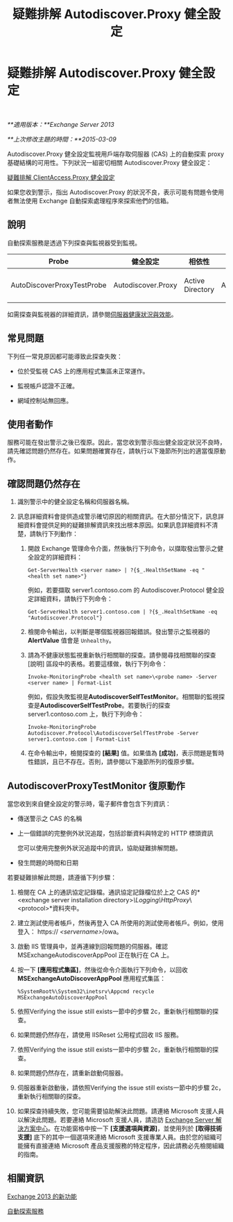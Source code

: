 ﻿---
title: 疑難排解 Autodiscover.Proxy 健全設定
TOCTitle: 疑難排解 Autodiscover.Proxy 健全設定
ms:assetid: b6a817cf-0b85-4620-adb7-cc3616c11268
ms:mtpsurl: https://technet.microsoft.com/zh-tw/library/ms.exch.scom.autodiscover.proxy(v=EXCHG.150)
ms:contentKeyID: 53276414
ms.date: 03/07/2017
mtps_version: v=EXCHG.150
ms.translationtype: MT
---

# 疑難排解 Autodiscover.Proxy 健全設定

 

_**適用版本：**Exchange Server 2013_

_**上次修改主題的時間：**2015-03-09_

Autodiscover.Proxy 健全設定監視用戶端存取伺服器 (CAS) 上的自動探索 proxy 基礎結構的可用性。下列狀況一組密切相關 Autodiscover.Proxy 健全設定：

[疑難排解 ClientAccess.Proxy 健全設定](troubleshooting-clientaccess-proxy-health-set.md)

如果您收到警示，指出 Autodiscover.Proxy 的狀況不良，表示可能有問題令使用者無法使用 Exchange 自動探索處理程序來探索他們的信箱。

## 說明

自動探索服務是透過下列探查與監視器受到監視。


<table>
<colgroup>
<col style="width: 25%" />
<col style="width: 25%" />
<col style="width: 25%" />
<col style="width: 25%" />
</colgroup>
<thead>
<tr class="header">
<th>Probe</th>
<th>健全設定</th>
<th>相依性</th>
<th>關聯的監視器</th>
</tr>
</thead>
<tbody>
<tr class="odd">
<td><p>AutoDiscoverProxyTestProbe</p></td>
<td><p>Autodiscover.Proxy</p></td>
<td><p>Active Directory</p></td>
<td><p>AutodiscoverProxyTestMonitor</p></td>
</tr>
</tbody>
</table>


如需探查與監視器的詳細資訊，請參閱[伺服器健康狀況與效能](https://technet.microsoft.com/zh-tw/library/jj150551\(v=exchg.150\))。

## 常見問題

下列任一常見原因都可能導致此探查失敗：

  - 位於受監視 CAS 上的應用程式集區未正常運作。

  - 監視帳戶認證不正確。

  - 網域控制站無回應。

## 使用者動作

服務可能在發出警示之後已復原。因此，當您收到警示指出健全設定狀況不良時，請先確認問題仍然存在。如果問題確實存在，請執行以下幾節所列出的適當復原動作。

## 確認問題仍然存在

1.  識別警示中的健全設定名稱和伺服器名稱。

2.  訊息詳細資料會提供造成警示確切原因的相關資訊。在大部分情況下，訊息詳細資料會提供足夠的疑難排解資訊來找出根本原因。如果訊息詳細資料不清楚，請執行下列動作：
    
    1.  開啟 Exchange 管理命令介面，然後執行下列命令，以擷取發出警示之健全設定的詳細資料：
        
            Get-ServerHealth <server name> | ?{$_.HealthSetName -eq "<health set name>"}
        
        例如，若要擷取 server1.contoso.com 的 Autodiscover.Protocol 健全設定詳細資料，請執行下列命令：
        
            Get-ServerHealth server1.contoso.com | ?{$_.HealthSetName -eq "Autodiscover.Protocol"}
    
    2.  檢閱命令輸出，以判斷是哪個監視器回報錯誤。發出警示之監視器的 **AlertValue** 值會是 `Unhealthy`。
    
    3.  請為不健康狀態監視重新執行相關聯的探查。請參閱尋找相關聯的探查 \[說明\] 區段中的表格。若要這樣做，執行下列命令：
        
            Invoke-MonitoringProbe <health set name>\<probe name> -Server <server name> | Format-List
        
        例如，假設失敗監視是**AutodiscoverSelfTestMonitor**。相關聯的監視探查是**AutodiscoverSelfTestProbe**。若要執行的探查 server1.contoso.com 上，執行下列命令：
        
            Invoke-MonitoringProbe Autodiscover.Protocol\AutodiscoverSelfTestProbe -Server server1.contoso.com | Format-List
    
    4.  在命令輸出中，檢閱探查的 **\[結果\]** 值。如果值為 **\[成功\]**，表示問題是暫時性錯誤，且已不存在。否則，請參閱以下幾節所列的復原步驟。

## AutodiscoverProxyTestMonitor 復原動作

當您收到來自健全設定的警示時，電子郵件會包含下列資訊：

  - 傳送警示之 CAS 的名稱

  - 上一個錯誤的完整例外狀況追蹤，包括診斷資料與特定的 HTTP 標頭資訊
    
    您可以使用完整例外狀況追蹤中的資訊，協助疑難排解問題。

  - 發生問題的時間和日期

若要疑難排解此問題，請遵循下列步驟：

1.  檢閱在 CA 上的通訊協定記錄檔。通訊協定記錄檔位於上之 CAS 的*\<exchange server installation directory\>*\\Logging\\HttpProxy*\\\<protocol\>*資料夾中。

2.  建立測試使用者帳戶，然後再登入 CA 所使用的測試使用者帳戶。例如，使用登入： https:// *\<servername\>*/owa。

3.  啟動 IIS 管理員中，並再連線到回報問題的伺服器。確認 MSExchangeAutodiscoverAppPool 正在執行在 CA 上。

4.  按一下 **\[應用程式集區\]**，然後從命令介面執行下列命令，以回收 **MSExchangeAutoDiscoverAppPool** 應用程式集區：
    
        %SystemRoot%\System32\inetsrv\Appcmd recycle MSExchangeAutoDiscoverAppPool

5.  依照Verifying the issue still exists一節中的步驟 2c，重新執行相關聯的探查。

6.  如果問題仍然存在，請使用 IISReset 公用程式回收 IIS 服務。

7.  依照Verifying the issue still exists一節中的步驟 2c，重新執行相關聯的探查。

8.  如果問題仍然存在，請重新啟動伺服器。

9.  伺服器重新啟動後，請依照Verifying the issue still exists一節中的步驟 2c，重新執行相關聯的探查。

10. 如果探查持續失敗，您可能需要協助解決此問題。請連絡 Microsoft 支援人員以解決此問題。若要連絡 Microsoft 支援人員，請造訪 [Exchange Server 解決方案中心](https://go.microsoft.com/fwlink/p/?linkid=180809)。在功能窗格中按一下 **\[支援選項與資源\]**，並使用列於 **\[取得技術支援\]** 底下的其中一個選項來連絡 Microsoft 支援專業人員。由於您的組織可能擁有直接連絡 Microsoft 產品支援服務的特定程序，因此請務必先檢閱組織的指南。

## 相關資訊

[Exchange 2013 的新功能](https://technet.microsoft.com/zh-tw/library/jj150540\(v=exchg.150\))

[自動探索服務](https://technet.microsoft.com/zh-tw/library/bb124251\(v=exchg.150\))


